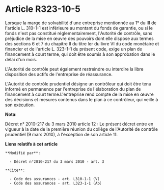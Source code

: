 # Article R323-10-5

Lorsque la marge de solvabilité d'une entreprise mentionnée au 1° du III de l'article L. 310-1-1 est inférieure au montant du
fonds de garantie, ou si le fonds n'est pas constitué réglementairement, l'Autorité de contrôle, sans préjudice de la mise en
œuvre des pouvoirs dont elle dispose aux termes des sections 6 et 7 du chapitre II du titre Ier du livre VI du code monétaire
et financier et de l'article L. 323-1-1 du présent code, exige un plan de financement à court terme, qui doit être soumis à
son approbation dans le délai d'un mois.

L'Autorité de contrôle peut également restreindre ou interdire la libre disposition des actifs de l'entreprise de
réassurance.

L'Autorité de contrôle prudentiel désigne un contrôleur qui doit être tenu informé en permanence par l'entreprise de
l'élaboration du plan de financement à court terme.L'entreprise rend compte de la mise en œuvre des décisions et mesures
contenus dans le plan à ce contrôleur, qui veille à son exécution.

**Nota:**

Décret n° 2010-217 du 3 mars 2010 article 12 : Le présent décret entre en vigueur à la date de la première réunion du collège
de l'Autorité de contrôle prudentiel (9 mars 2010), à l'exception de son article 11.

**Liens relatifs à cet article**

	**Modifié par**:

	  - Décret n°2010-217 du 3 mars 2010 - art. 3

	**Cite**:

	  - Code des assurances - art. L310-1-1 (V)
	  - Code des assurances - art. L323-1-1 (Ab)
